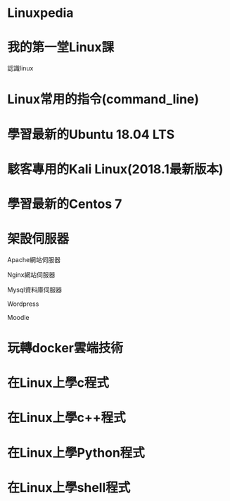 # Linuxpedia

# 我的第一堂Linux課

認識linux

# Linux常用的指令(command_line)

# 學習最新的Ubuntu 18.04 LTS

# 駭客專用的Kali Linux(2018.1最新版本)

# 學習最新的Centos 7

# 架設伺服器
Apache網站伺服器

Nginx網站伺服器

Mysql資料庫伺服器

Wordpress 

Moodle

# 玩轉docker雲端技術

# 在Linux上學c程式

# 在Linux上學c++程式

# 在Linux上學Python程式

# 在Linux上學shell程式
